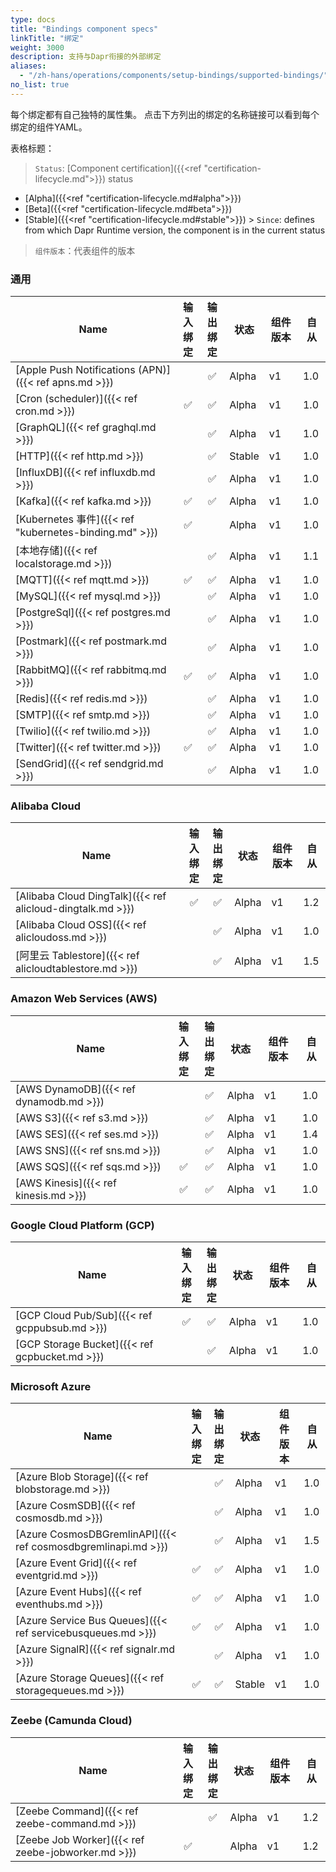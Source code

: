 ```yaml
---
type: docs
title: "Bindings component specs"
linkTitle: "绑定"
weight: 3000
description: 支持与Dapr衔接的外部绑定
aliases:
  - "/zh-hans/operations/components/setup-bindings/supported-bindings/"
no_list: true
---
```


每个绑定都有自己独特的属性集。 点击下方列出的绑定的名称链接可以看到每个绑定的组件YAML。


表格标题：

> `Status`: [Component certification]({{<ref "certification-lifecycle.md">}}) status
  - [Alpha]({{<ref "certification-lifecycle.md#alpha">}})
  - [Beta]({{<ref "certification-lifecycle.md#beta">}})
  - [Stable]({{<ref "certification-lifecycle.md#stable">}}) > `Since`: defines from which Dapr Runtime version, the component is in the current status

> `组件版本`：代表组件的版本
### 通用

| Name                                                  | 输入<br>绑定 | 输出<br>绑定 | 状态     | 组件版本 | 自从  |
| ----------------------------------------------------- |:--------------:|:--------------:| ------ | ---- | --- |
| [Apple Push Notifications (APN)]({{< ref apns.md >}}) |                |       ✅        | Alpha  | v1   | 1.0 |
| [Cron (scheduler)]({{< ref cron.md >}})               |       ✅        |       ✅        | Alpha  | v1   | 1.0 |
| [GraphQL]({{< ref graghql.md >}})                     |                |       ✅        | Alpha  | v1   | 1.0 |
| [HTTP]({{< ref http.md >}})                           |                |       ✅        | Stable | v1   | 1.0 |
| [InfluxDB]({{< ref influxdb.md >}})                   |                |       ✅        | Alpha  | v1   | 1.0 |
| [Kafka]({{< ref kafka.md >}})                         |       ✅        |       ✅        | Alpha  | v1   | 1.0 |
| [Kubernetes 事件]({{< ref "kubernetes-binding.md" >}})  |       ✅        |                | Alpha  | v1   | 1.0 |
| [本地存储]({{< ref localstorage.md >}})                   |                |       ✅        | Alpha  | v1   | 1.1 |
| [MQTT]({{< ref mqtt.md >}})                           |       ✅        |       ✅        | Alpha  | v1   | 1.0 |
| [MySQL]({{< ref mysql.md >}})                         |                |       ✅        | Alpha  | v1   | 1.0 |
| [PostgreSql]({{< ref postgres.md >}})                 |                |       ✅        | Alpha  | v1   | 1.0 |
| [Postmark]({{< ref postmark.md >}})                   |                |       ✅        | Alpha  | v1   | 1.0 |
| [RabbitMQ]({{< ref rabbitmq.md >}})                   |       ✅        |       ✅        | Alpha  | v1   | 1.0 |
| [Redis]({{< ref redis.md >}})                         |                |       ✅        | Alpha  | v1   | 1.0 |
| [SMTP]({{< ref smtp.md >}})                           |                |       ✅        | Alpha  | v1   | 1.0 |
| [Twilio]({{< ref twilio.md >}})                       |                |       ✅        | Alpha  | v1   | 1.0 |
| [Twitter]({{< ref twitter.md >}})                     |       ✅        |       ✅        | Alpha  | v1   | 1.0 |
| [SendGrid]({{< ref sendgrid.md >}})                   |                |       ✅        | Alpha  | v1   | 1.0 |

### Alibaba Cloud

| Name                                                       | 输入<br>绑定 | 输出<br>绑定 | 状态    | 组件版本 | 自从  |
| ---------------------------------------------------------- |:--------------:|:--------------:| ----- | ---- | --- |
| [Alibaba Cloud DingTalk]({{< ref alicloud-dingtalk.md >}}) |       ✅        |       ✅        | Alpha | v1   | 1.2 |
| [Alibaba Cloud OSS]({{< ref alicloudoss.md >}})            |                |       ✅        | Alpha | v1   | 1.0 |
| [阿里云 Tablestore]({{< ref alicloudtablestore.md >}})        |                |       ✅        | Alpha | v1   | 1.5 |

### Amazon Web Services (AWS)

| Name                                    | 输入<br>绑定 | 输出<br>绑定 | 状态    | 组件版本 | 自从  |
| --------------------------------------- |:--------------:|:--------------:| ----- | ---- | --- |
| [AWS DynamoDB]({{< ref dynamodb.md >}}) |                |       ✅        | Alpha | v1   | 1.0 |
| [AWS S3]({{< ref s3.md >}})             |                |       ✅        | Alpha | v1   | 1.0 |
| [AWS SES]({{< ref ses.md >}})           |                |       ✅        | Alpha | v1   | 1.4 |
| [AWS SNS]({{< ref sns.md >}})           |                |       ✅        | Alpha | v1   | 1.0 |
| [AWS SQS]({{< ref sqs.md >}})           |       ✅        |       ✅        | Alpha | v1   | 1.0 |
| [AWS Kinesis]({{< ref kinesis.md >}})   |       ✅        |       ✅        | Alpha | v1   | 1.0 |

### Google Cloud Platform (GCP)

| Name                                           | 输入<br>绑定 | 输出<br>绑定 | 状态    | 组件版本 | 自从  |
| ---------------------------------------------- |:--------------:|:--------------:| ----- | ---- | --- |
| [GCP Cloud Pub/Sub]({{< ref gcppubsub.md >}})  |       ✅        |       ✅        | Alpha | v1   | 1.0 |
| [GCP Storage Bucket]({{< ref gcpbucket.md >}}) |                |       ✅        | Alpha | v1   | 1.0 |

### Microsoft Azure

| Name                                                          | 输入<br>绑定 | 输出<br>绑定 | 状态     | 组件版本 | 自从  |
| ------------------------------------------------------------- |:--------------:|:--------------:| ------ | ---- | --- |
| [Azure Blob Storage]({{< ref blobstorage.md >}})              |                |       ✅        | Alpha  | v1   | 1.0 |
| [Azure CosmSDB]({{< ref cosmosdb.md >}})                      |                |       ✅        | Alpha  | v1   | 1.0 |
| [Azure CosmosDBGremlinAPI]({{< ref cosmosdbgremlinapi.md >}}) |                |       ✅        | Alpha  | v1   | 1.5 |
| [Azure Event Grid]({{< ref eventgrid.md >}})                  |       ✅        |       ✅        | Alpha  | v1   | 1.0 |
| [Azure Event Hubs]({{< ref eventhubs.md >}})                  |       ✅        |       ✅        | Alpha  | v1   | 1.0 |
| [Azure Service Bus Queues]({{< ref servicebusqueues.md >}})   |       ✅        |       ✅        | Alpha  | v1   | 1.0 |
| [Azure SignalR]({{< ref signalr.md >}})                       |                |       ✅        | Alpha  | v1   | 1.0 |
| [Azure Storage Queues]({{< ref storagequeues.md >}})          |       ✅        |       ✅        | Stable | v1   | 1.0 |

### Zeebe (Camunda Cloud)

| Name                                               | 输入<br>绑定 | 输出<br>绑定 | 状态    | 组件版本 | 自从  |
| -------------------------------------------------- |:--------------:|:--------------:| ----- | ---- | --- |
| [Zeebe Command]({{< ref zeebe-command.md >}})      |                |       ✅        | Alpha | v1   | 1.2 |
| [Zeebe Job Worker]({{< ref zeebe-jobworker.md >}}) |       ✅        |                | Alpha | v1   | 1.2 |
